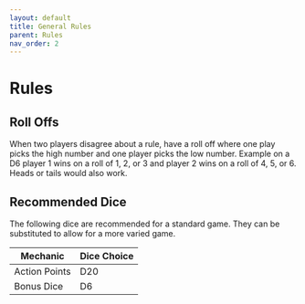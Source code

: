 ```yaml
---
layout: default
title: General Rules
parent: Rules
nav_order: 2
---
```

# Rules
## Roll Offs
When two players disagree about a rule, have a roll off where one play picks the high number and one player picks the low number. Example on a D6 player 1 wins on a roll of 1, 2, or 3 and player 2 wins on a roll of 4, 5, or 6. Heads or tails would also work.

## Recommended Dice
The following dice are recommended for a standard game. They can be substituted to allow for a more varied game.

|Mechanic|Dice Choice|
|---|---|
|Action Points|D20|
|Bonus Dice|D6|
